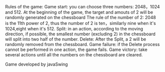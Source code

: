 Rules of the game:
Game start: you can choose three numbers: 2048，1024 and 512. 
At the beginning of the game, the target and amouts of 2 will be randomly generated on the chessboard
The rule of the number of 2: 2048 is the 11th power of 2, thus the number of 2 is ten，similarly nine when it's 1024,eight when it's 512.
Split: in an action, according to the moving direction, if possible, the smallest number (excluding 2) in the chessboard will split into two half of the number.
Delete: After the Split, a 2 will be randomly removed from the chessboard.
Game failure: if the Delete process cannot be performed in one action, the game fails.
Game victory: take several actions until all the numbers on the chessboard are cleared.

Game developed by javaSwing
